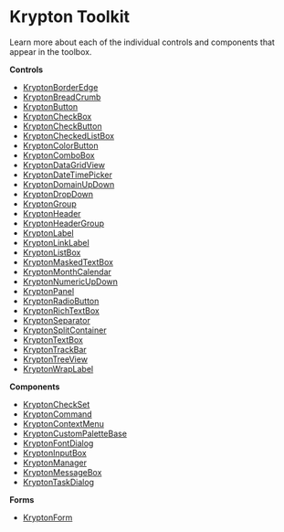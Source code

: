 # Krypton Toolkit


Learn more about each of the individual controls and components that appear in
the toolbox.

**Controls**  
* [KryptonBorderEdge](Toolkit/KryptonBorderEdge.md)  
* [KryptonBreadCrumb](Toolkit/KryptonBreadCrumb.md)  
* [KryptonButton](Toolkit/KryptonButton.md)  
* [KryptonCheckBox](Toolkit/KryptonCheckBox.md)  
* [KryptonCheckButton](Toolkit/KryptonCheckButton.md)  
* [KryptonCheckedListBox](Toolkit/KryptonCheckedListBox.md)
* [KryptonColorButton](Toolkit/KryptonColorButton.md)  
* [KryptonComboBox](Toolkit/KryptonComboBox.md)  
* [KryptonDataGridView](Toolkit/KryptonDataGridView.md)  
* [KryptonDateTimePicker](Toolkit/KryptonDateTimePicker.md)  
* [KryptonDomainUpDown](Toolkit/KryptonDomainUpDown.md)  
* [KryptonDropDown](Toolkit/KryptonDropButton.md)  
* [KryptonGroup](Toolkit/KryptonGroup.md)  
* [KryptonHeader](Toolkit/KryptonHeader.md)  
* [KryptonHeaderGroup](Toolkit/KryptonHeaderGroup.md)  
* [KryptonLabel](Toolkit/KryptonLabel.md)  
* [KryptonLinkLabel](Toolkit/KryptonLinkLabel.md)  
* [KryptonListBox](Toolkit/KryptonListBox.md)
* [KryptonMaskedTextBox](Toolkit/KryptonMaskedTextBox.md)  
* [KryptonMonthCalendar](Toolkit/KryptonMonthCalendar.md)  
* [KryptonNumericUpDown](Toolkit/KryptonNumericUpDown.md)  
* [KryptonPanel](Toolkit/KryptonPanel.md)  
* [KryptonRadioButton](Toolkit/KryptonRadioButton.md)  
* [KryptonRichTextBox](Toolkit/KryptonRichTextBox.md)  
* [KryptonSeparator](Toolkit/KryptonSeparator.md)  
* [KryptonSplitContainer](Toolkit/KryptonSplitContainer.md)  
* [KryptonTextBox](Toolkit/KryptonTextBox.md)  
* [KryptonTrackBar](Toolkit/KryptonTrackBar.md)  
* [KryptonTreeView](Toolkit/KryptonTreeView.md)  
* [KryptonWrapLabel](Toolkit/KryptonWrapLabel.md)

**Components**  
* [KryptonCheckSet](Toolkit/KryptonCheckSet.md)  
* [KryptonCommand](Toolkit/KryptonCommand.md)  
* [KryptonContextMenu](Toolkit/KryptonContextMenu.md)  
* [KryptonCustomPaletteBase](Toolkit/KryptonCustomPaletteBase.md) 
* [KryptonFontDialog](Toolkit/KryptonFontDialog.md)
* [KryptonInputBox](Toolkit/KryptonInputBox.md)  
* [KryptonManager](Toolkit/KryptonManager.md)  
* [KryptonMessageBox](Toolkit/KryptonMessageBox.md)  
* [KryptonTaskDialog](Toolkit/KryptonTaskDialog.md)
    
**Forms**  
* [KryptonForm](Toolkit/KryptonForm.md)
